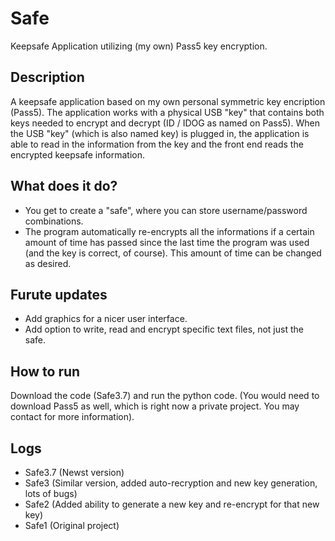 # Safe
Keepsafe Application utilizing (my own) Pass5 key encryption. 

## Description 
A keepsafe application based on my own personal symmetric key encription (Pass5). The application works with a physical USB "key" that contains both keys needed to encrypt and decrypt (ID / IDOG as named on Pass5). When the USB "key" (which is also named key) is plugged in, the application is able to read in the information from the key and the front end reads the encrypted keepsafe information. 

## What does it do?
- You get to create a "safe", where you can store username/password combinations. 
- The program automatically re-encrypts all the informations if a certain amount of time has passed since the last time the program was used (and the key is correct, of course). This amount of time can be changed as desired.

## Furute updates
- Add graphics for a nicer user interface. 
- Add option to write, read and encrypt specific text files, not just the safe. 

## How to run
Download the code (Safe3.7) and run the python code. (You would need to download Pass5 as well, which is right now a private project. You may contact for more information).

## Logs
- Safe3.7 (Newst version)
- Safe3 (Similar version, added auto-recryption and new key generation, lots of bugs)
- Safe2 (Added ability to generate a new key and re-encrypt for that new key)
- Safe1 (Original project)
